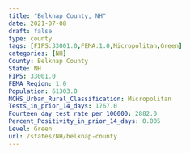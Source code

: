 ```yaml
---
title: "Belknap County, NH"
date: 2021-07-08
draft: false
type: county
tags: [FIPS:33001.0,FEMA:1.0,Micropolitan,Green]
categories: [NH]
County: Belknap County
State: NH
FIPS: 33001.0
FEMA_Region: 1.0
Population: 61303.0
NCHS_Urban_Rural_Classification: Micropolitan
Tests_in_prior_14_days: 1767.0
Fourteen_day_test_rate_per_100000: 2882.0
Percent_Positivity_in_prior_14_days: 0.005
Level: Green
url: /states/NH/belknap-county
---
```



